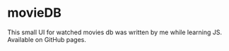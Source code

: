 # movieDB
This small UI for watched movies db  was written by me while learning JS.  Available on GitHub pages.
